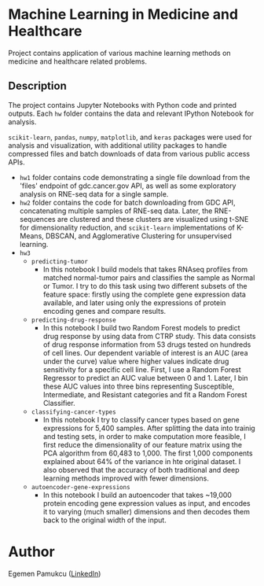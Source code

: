 # Machine Learning in Medicine and Healthcare

Project contains application of various machine learning methods on medicine and healthcare related problems.

## Description

The project contains Jupyter Notebooks with Python code and printed outputs. Each `hw` folder contains the data and relevant IPython Notebook for analysis.

`scikit-learn`, `pandas`, `numpy`, `matplotlib`, and `keras` packages were used for analysis and visualization, with additional utility packages to handle compressed files and batch downloads of data from various public access APIs.

- `hw1` folder contains code demonstrating a single file download from the 'files' endpoint of gdc.cancer.gov API, as well as some exploratory analysis on RNE-seq data for a single sample.
- `hw2` folder contains the code for batch downloading from GDC API, concatenating multiple samples of RNE-seq data. Later, the RNE-sequences are clustered and these clusters are visualized using t-SNE for dimensionality reduction, and `scikit-learn` implementations of K-Means, DBSCAN, and Agglomerative Clustering for unsupervised learning.
- `hw3`
  - `predicting-tumor`
    - In this notebook I build models that takes RNAseq profiles from matched normal-tumor pairs and classifies the sample as Normal or Tumor. I try to do this task using two different subsets of the feature space: firstly using the complete gene expression data available, and later using only the expressions of protein encoding genes and compare results.
  -  `predicting-drug-response`
      - In this notebook I build two Random Forest models to predict drug response by using data from CTRP study. This data consists of drug response information from 53 drugs tested on hundreds of cell lines. Our dependent variable of interest is an AUC (area under the curve) value where higher values indicate drug sensitivity for a specific cell line. First, I use a Random Forest Regressor to predict an AUC value between 0 and 1. Later, I bin these AUC values into three bins representing Susceptible, Intermediate, and Resistant categories and fit a Random Forest Classifier.
  -  `classifying-cancer-types`
      -  In this notebook I try to classify cancer types based on gene expressions for 5,400 samples. After splitting the data into trainig and testing sets, in order to make computation more feasible, I first reduce the dimensionality of our feature matrix using the PCA algorithm from 60,483 to 1,000. The first 1,000 components explained about 64% of the variance in hte original dataset. I also observed that the accuracy of both traditional and deep learning methods improved with fewer dimensions.
  -  `autoencoder-gene-expressions`
      - In this notebook I build an autoencoder that takes ~19,000 protein encoding gene expression values as input, and encodes it to varying (much smaller) dimensions and then decodes them back to the original width of the input.


# Author

Egemen Pamukcu ([LinkedIn](https://linkedin.com/in/egemenpamukcu))
